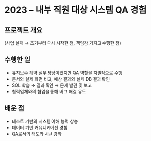 # 2023 – 내부 직원 대상 시스템 QA 경험

## 프로젝트 개요
(사업 실패 → 초기부터 다시 시작한 점, 책임감 가지고 수행한 점)

## 수행한 일
- 유지보수 계약 실무 담당이었지만 QA 역할을 자발적으로 수행
- 문서와 실제 화면 비교, 예상 결과와 실제 DB 결과 확인
- SQL 학습 → 결과 확인 → 문제 발견 및 보고
- 협력업체와의 협업을 통해 버그 해결 유도

## 배운 점
- 테스트 기반의 시스템 이해 능력 상승
- 데이터 기반 커뮤니케이션 경험
- QA로서의 태도와 시선 강화
